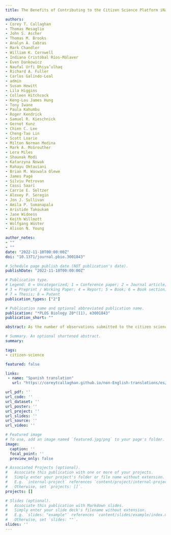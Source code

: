```yaml
---
title: The Benefits of Contributing to the Citizen Science Platform iNaturalist as an Identifier

authors:
- Corey T. Callaghan
- Thomas Mesaglio
- John S. Ascher
- Thomas M. Brooks
- Analyn A. Cabras
- Mark Chandler
- William K. Cornwell
- Indiana Cristóbal Ríos-Málaver
- Even Dankowicz
- Naufal Urfi Dhiya’ulhaq
- Richard A. Fuller
- Carlos Galindo-Leal
- admin
- Susan Hewitt
- Lila Higgins
- Colleen Hitchcock
- Keng-Lou James Hung
- Tony Iwane
- Paula Kahumbu
- Roger Kendrick
- Samuel R. Kieschnick
- Gernot Kunz
- Chien C. Lee
- Cheng-Tao Lin
- Scott Loarie
- Milton Norman Medina
- Mark A. McGrouther
- Lera Miles
- Shaunak Modi
- Katarzyna Nowak
- Rahayu Oktaviani
- Brian M. Waswala Olewe
- James Pagé
- Silviu Petrovan
- Cassi Saari
- Carrie E. Seltzer
- Alexey P. Seregin
- Jon J. Sullivan
- Amila P. Sumanapala
- Aristide Takoukam
- Jane Widness
- Keith Willmott
- Wolfgang Wüster
- Alison N. Young

author_notes:
- ""
- ""
date: "2022-11-10T00:00:00Z"
doi: "10.1371/journal.pbio.3001843"

# Schedule page publish date (NOT publication's date).
publishDate: "2022-11-10T00:00:00Z"

# Publication type.
# Legend: 0 = Uncategorized; 1 = Conference paper; 2 = Journal article;
# 3 = Preprint / Working Paper; 4 = Report; 5 = Book; 6 = Book section;
# 7 = Thesis; 8 = Patent
publication_types: ["2"]

# Publication name and optional abbreviated publication name.
publication: "*PLOS Biology 20*(11), e3001843"
publication_short: ""

abstract: As the number of observations submitted to the citizen science platform iNaturalist continues to grow, it is increasingly important that these observations can be identified to the finest taxonomic level, maximizing their value for biodiversity research. Here, we explore the benefits of acting as an identifier on iNaturalist.

# Summary. An optional shortened abstract.
summary:

tags:
- citizen-science

featured: false

links:
 - name: "Spanish translation"
   url: "https://coreytcallaghan.github.io/non-English-translations/es/"

url_pdf: ''
url_code: ''
url_dataset: ''
url_poster: ''
url_project: ''
url_slides: ''
url_source: ''
url_video: ''

# Featured image
# To use, add an image named `featured.jpg/png` to your page's folder.
image:
  caption: ''
  focal_point: ''
  preview_only: false

# Associated Projects (optional).
#   Associate this publication with one or more of your projects.
#   Simply enter your project's folder or file name without extension.
#   E.g. `internal-project` references `content/project/internal-project/index.md`.
#   Otherwise, set `projects: []`.
projects: []

# Slides (optional).
#   Associate this publication with Markdown slides.
#   Simply enter your slide deck's filename without extension.
#   E.g. `slides: "example"` references `content/slides/example/index.md`.
#   Otherwise, set `slides: ""`.
slides: ''
---
```

